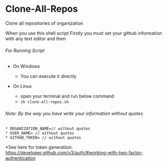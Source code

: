 # Clone-All-Repos
Clone all repositories of organization

When you use this shell script
Firstly you must set your github information with any text editor and then

###### For Running Script

* On Windows
  * You can execute it directly

* On Linux
  * open your terminal and run below command 
  * `sh clone-all-repos.sh`

###### Note: By the way you have write your information without quotes
    * ORGANIZATION_NAME=// without quotes
    * USER_NAME= // without quotes
    * GITHUB_TOKEN= // without quotes
  
  *See here for token generation: https://developer.github.com/v3/auth/#working-with-two-factor-authentication
